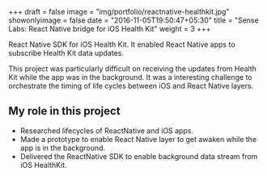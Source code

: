 +++
draft = false
image = "img/portfolio/reactnative-healthkit.jpg"
showonlyimage = false
date = "2016-11-05T19:50:47+05:30"
title = "Sense Labs: React Native bridge for iOS Health Kit"
weight = 3
+++

React Native SDK for iOS Health Kit. It enabled React Native apps to subscribe Health Kit data updates. 

<!--more-->
This project was particularly difficult on receiving the updates from Health Kit while the app was in the background. It was a interesting challenge to orchestrate the timing of life cycles between iOS and React Native layers.


## My role in this project
- Researched lifecycles of ReactNative and iOS apps.
- Made a prototype to enable React Native layer to get awaken while the app is in the background.
- Delivered the ReactNative SDK to enable background data stream from iOS HealthKit.